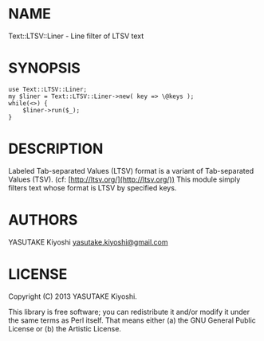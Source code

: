 # NAME

Text::LTSV::Liner - Line filter of LTSV text

# SYNOPSIS

    use Text::LTSV::Liner;
    my $liner = Text::LTSV::Liner->new( key => \@keys );
    while(<>) {
        $liner->run($_);
    }

# DESCRIPTION

Labeled Tab-separated Values (LTSV) format is a variant of Tab-separated
Values (TSV). (cf: [http://ltsv.org/](http://ltsv.org/))
This module simply filters text whose format is LTSV by specified keys.

# AUTHORS

YASUTAKE Kiyoshi <yasutake.kiyoshi@gmail.com>

# LICENSE

Copyright (C) 2013 YASUTAKE Kiyoshi.

This library is free software; you can redistribute it and/or modify it under
the same terms as Perl itself.  That means either (a) the GNU General Public
License or (b) the Artistic License.
